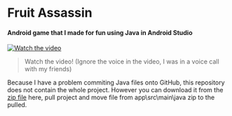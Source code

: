 # Fruit Assassin
####  Android game that I made for fun using Java in Android Studio
[![Watch the video](https://i.gyazo.com/fb5cc8f50ee209fcaa32562988893962.png)](https://www.youtube.com/watch?v=PZk43TtAyWo)

> Watch the video! (Ignore the voice in the video, I was in a voice call with my friends)

Because I have a problem commiting Java files onto GitHub, this repository does not contain the whole project. However you can download it from the [zip file](https://github.com/jma8774/Fruit-Assassin/blob/master/Fruit-Assassin.zip) here, pull project and move file from app\src\main\java zip to the pulled.
